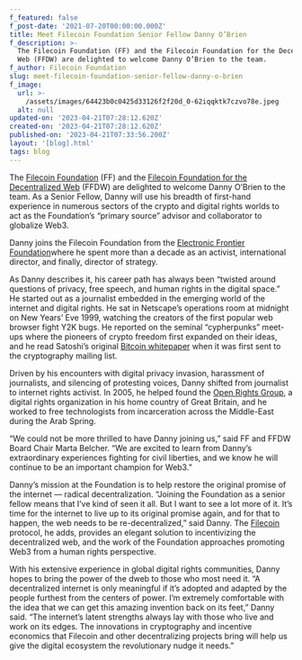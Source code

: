 ```yaml
---
f_featured: false
f_post-date: '2021-07-20T00:00:00.000Z'
title: Meet Filecoin Foundation Senior Fellow Danny O’Brien
f_description: >-
  The Filecoin Foundation (FF) and the Filecoin Foundation for the Decentralized
  Web (FFDW) are delighted to welcome Danny O’Brien to the team.
f_author: Filecoin Foundation
slug: meet-filecoin-foundation-senior-fellow-danny-o-brien
f_image:
  url: >-
    /assets/images/64423b0c0425d33126f2f20d_0-62iqqktk7czvo78e.jpeg
  alt: null
updated-on: '2023-04-21T07:28:12.620Z'
created-on: '2023-04-21T07:28:12.620Z'
published-on: '2023-04-21T07:33:56.200Z'
layout: '[blog].html'
tags: blog
---
```


The [Filecoin Foundation](http://fil.org/) (FF) and the [Filecoin Foundation for the Decentralized Web](http://ffdweb.org/) (FFDW) are delighted to welcome Danny O’Brien to the team. As a Senior Fellow, Danny will use his breadth of first-hand experience in numerous sectors of the crypto and digital rights worlds to act as the Foundation’s “primary source” advisor and collaborator to globalize Web3.

Danny joins the Filecoin Foundation from the [Electronic Frontier Foundation](https://www.eff.org/)where he spent more than a decade as an activist, international director, and finally, director of strategy.

As Danny describes it, his career path has always been “twisted around questions of privacy, free speech, and human rights in the digital space.” He started out as a journalist embedded in the emerging world of the internet and digital rights. He sat in Netscape’s operations room at midnight on New Years’ Eve 1999, watching the creators of the first popular web browser fight Y2K bugs. He reported on the seminal “cypherpunks” meet-ups where the pioneers of crypto freedom first expanded on their ideas, and he read Satoshi’s original [Bitcoin whitepaper](https://bitcoin.org/bitcoin.pdf) when it was first sent to the cryptography mailing list.

Driven by his encounters with digital privacy invasion, harassment of journalists, and silencing of protesting voices, Danny shifted from journalist to internet rights activist. In 2005, he helped found the [Open Rights Group](https://www.openrightsgroup.org/), a digital rights organization in his home country of Great Britain, and he worked to free technologists from incarceration across the Middle-East during the Arab Spring.

“We could not be more thrilled to have Danny joining us,” said FF and FFDW Board Chair Marta Belcher. “We are excited to learn from Danny’s extraordinary experiences fighting for civil liberties, and we know he will continue to be an important champion for Web3.”

Danny’s mission at the Foundation is to help restore the original promise of the internet — radical decentralization. “Joining the Foundation as a senior fellow means that I’ve kind of seen it all. But I want to see a lot more of it. It’s time for the internet to live up to its original promise again, and for that to happen, the web needs to be re-decentralized,” said Danny. The [Filecoin](http://filecoin.io/) protocol, he adds, provides an elegant solution to incentivizing the decentralized web, and the work of the Foundation approaches promoting Web3 from a human rights perspective.

With his extensive experience in global digital rights communities, Danny hopes to bring the power of the dweb to those who most need it. “A decentralized internet is only meaningful if it’s adopted and adapted by the people furthest from the centers of power. I’m extremely comfortable with the idea that we can get this amazing invention back on its feet,” Danny said. “The internet’s latent strengths always lay with those who live and work on its edges. The innovations in cryptography and incentive economics that Filecoin and other decentralizing projects bring will help us give the digital ecosystem the revolutionary nudge it needs.”
